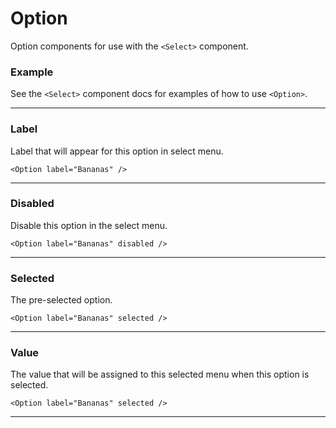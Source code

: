 <script>
    import { Select, Option, Button } from "$lib/ui";
    import Tables from './Tables.svelte';
    let pet = $state();
</script>

# Option

Option components for use with the `<Select>` component.

### Example

See the `<Select>` component docs for examples of how to use `<Option>`.


---

### Label

Label that will appear for this option in select menu.

```svelte
<Option label="Bananas" />
```

---

### Disabled

Disable this option in the select menu.

```svelte
<Option label="Bananas" disabled />

```

---

### Selected

The pre-selected option.

```svelte
<Option label="Bananas" selected />

```

---

### Value

The value that will be assigned to this selected menu when this option is selected.

```svelte
<Option label="Bananas" selected />

```

---

<Tables />
